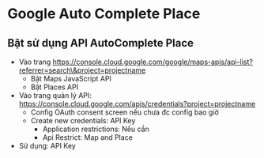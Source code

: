 # Google Auto Complete Place

## Bật sử dụng API AutoComplete Place

* Vào trang https://console.cloud.google.com/google/maps-apis/api-list?referrer=search\&project=projectname
  * Bật Maps JavaScript API
  * Bật Places API
* Vào trang quản lý API: https://console.cloud.google.com/apis/credentials?project=projectname
  * Config OAuth consent screen nếu chưa đc config bao giờ
  * Create new credentials: API Key
    * Application restrictions: Nếu cần
    * Api Restrict: Map and Place
* Sử dụng: API Key
